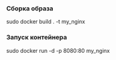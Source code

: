### Сборка образа

sudo docker build . -t my_nginx

### Запуск контейнера

sudo docker run -d -p 8080:80 my_nginx